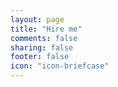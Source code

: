 ```yaml
---
layout: page
title: "Hire me"
comments: false
sharing: false
footer: false
icon: "icon-briefcase"
---
```



